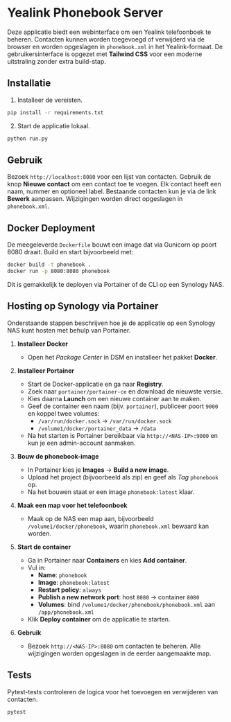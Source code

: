 # Yealink Phonebook Server

Deze applicatie biedt een webinterface om een Yealink telefoonboek te beheren. Contacten kunnen worden toegevoegd of verwijderd via de browser en worden opgeslagen in `phonebook.xml` in het Yealink-formaat. De gebruikersinterface is opgezet met **Tailwind CSS** voor een moderne uitstraling zonder extra build-stap.

## Installatie

1. Installeer de vereisten.

```bash
pip install -r requirements.txt
```

2. Start de applicatie lokaal.

```bash
python run.py
```

## Gebruik

Bezoek `http://localhost:8080` voor een lijst van contacten. Gebruik de knop **Nieuwe contact** om een contact toe te voegen. Elk contact heeft een naam, nummer en optioneel label. Bestaande contacten kun je via de link **Bewerk** aanpassen. Wijzigingen worden direct opgeslagen in `phonebook.xml`.

## Docker Deployment

De meegeleverde `Dockerfile` bouwt een image dat via Gunicorn op poort 8080 draait. Build en start bijvoorbeeld met:

```bash
docker build -t phonebook .
docker run -p 8080:8080 phonebook
```

Dit is gemakkelijk te deployen via Portainer of de CLI op een Synology NAS.

## Hosting op Synology via Portainer

Onderstaande stappen beschrijven hoe je de applicatie op een Synology NAS kunt hosten met behulp van Portainer.

1. **Installeer Docker**
   - Open het *Package Center* in DSM en installeer het pakket **Docker**.

2. **Installeer Portainer**
   - Start de Docker-applicatie en ga naar **Registry**.
   - Zoek naar `portainer/portainer-ce` en download de nieuwste versie.
   - Kies daarna **Launch** om een nieuwe container aan te maken.
   - Geef de container een naam (bijv. `portainer`), publiceer poort `9000` en koppel twee volumes:
     - `/var/run/docker.sock` &rarr; `/var/run/docker.sock`
     - `/volume1/docker/portainer_data` &rarr; `/data`
   - Na het starten is Portainer bereikbaar via `http://<NAS-IP>:9000` en kun je een admin-account aanmaken.

3. **Bouw de phonebook-image**
   - In Portainer kies je **Images** &rarr; **Build a new image**.
   - Upload het project (bijvoorbeeld als zip) en geef als *Tag* `phonebook` op.
   - Na het bouwen staat er een image `phonebook:latest` klaar.

4. **Maak een map voor het telefoonboek**
   - Maak op de NAS een map aan, bijvoorbeeld `/volume1/docker/phonebook`, waarin `phonebook.xml` bewaard kan worden.

5. **Start de container**
   - Ga in Portainer naar **Containers** en kies **Add container**.
   - Vul in:
     - **Name**: `phonebook`
     - **Image**: `phonebook:latest`
     - **Restart policy**: `always`
     - **Publish a new network port**: host `8080` &rarr; container `8080`
     - **Volumes**: bind `/volume1/docker/phonebook/phonebook.xml` aan `/app/phonebook.xml`
   - Klik **Deploy container** om de applicatie te starten.

6. **Gebruik**
   - Bezoek `http://<NAS-IP>:8080` om contacten te beheren. Alle wijzigingen worden opgeslagen in de eerder aangemaakte map.

## Tests

Pytest-tests controleren de logica voor het toevoegen en verwijderen van contacten.

```bash
pytest
```
